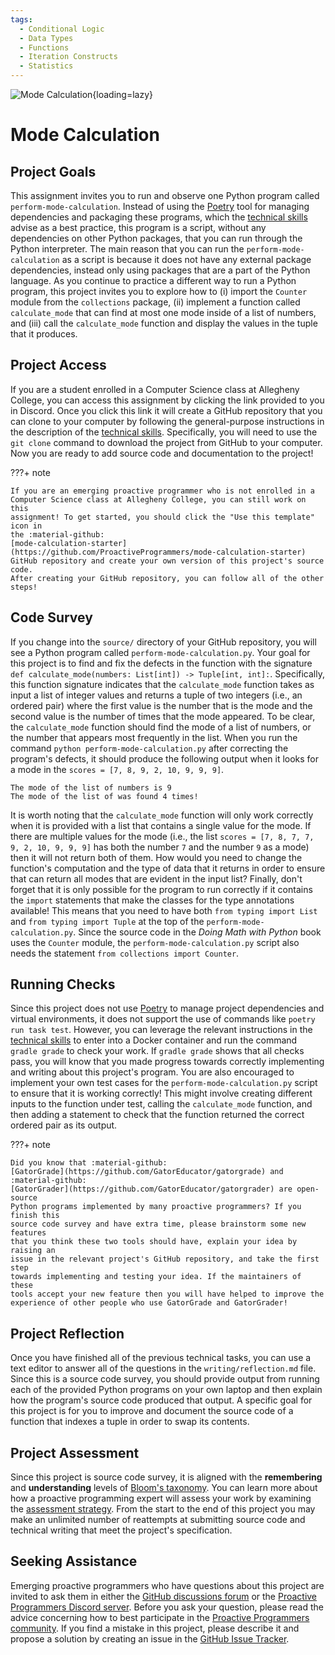 ```yaml
---
tags:
  - Conditional Logic
  - Data Types
  - Functions
  - Iteration Constructs
  - Statistics
---
```


![Mode Calculation](/img/Pro-Discrete-Structures-Mode-Calculation.svg){loading=lazy}

# Mode Calculation

## Project Goals

This assignment invites you to run and observe one Python program called
`perform-mode-calculation`. Instead of using the
[Poetry](https://python-poetry.org/) tool for managing dependencies and
packaging these programs, which the [technical
skills](/proactive-skills/introduction-proactive-skills/) advise as a best
practice, this program is a script, without any dependencies on other Python
packages, that you can run through the Python interpreter. The main reason that
you can run the `perform-mode-calculation` as a script is because it does not
have any external package dependencies, instead only using packages that are a
part of the Python language. As you continue to practice a different way to run
a Python program, this project invites you to explore how to (i) import the
`Counter` module from the `collections` package, (ii) implement a function
called `calculate_mode` that can find at most one mode inside of a list of
numbers, and (iii) call the `calculate_mode` function and display the values in
the tuple that it produces.

## Project Access

If you are a student enrolled in a Computer Science class at Allegheny College,
you can access this assignment by clicking the link provided to you in Discord.
Once you click this link it will create a GitHub repository that you can clone
to your computer by following the general-purpose instructions in the
description of the [technical
skills](/proactive-skills/introduction-proactive-skills/). Specifically, you
will need to use the `git clone` command to download the project from GitHub to
your computer. Now you are ready to add source code and documentation to the
project!

???+ note

    If you are an emerging proactive programmer who is not enrolled in a
    Computer Science class at Allegheny College, you can still work on this
    assignment! To get started, you should click the "Use this template" icon in
    the :material-github:
    [mode-calculation-starter](https://github.com/ProactiveProgrammers/mode-calculation-starter)
    GitHub repository and create your own version of this project's source code.
    After creating your GitHub repository, you can follow all of the other
    steps!

## Code Survey

If you change into the `source/` directory of your GitHub repository, you
will see a Python program called `perform-mode-calculation.py`. Your
goal for this project is to find and fix the defects in the function
with the signature `def calculate_mode(numbers: List[int]) -> Tuple[int,
int]:`. Specifically, this function signature indicates that the
`calculate_mode` function takes as input a list of integer values and
returns a tuple of two integers (i.e., an ordered pair) where the first
value is the number that is the mode and the second value is the number
of times that the mode appeared. To be clear, the `calculate_mode`
function should find the mode of a list of numbers, or the number that
appears most frequently in the list. When you run the command `python
perform-mode-calculation.py` after correcting the program's defects, it
should produce the following output when it looks for a mode in the
`scores = [7, 8, 9, 2, 10, 9, 9, 9]`.

```
The mode of the list of numbers is 9
The mode of the list of was found 4 times!
```

It is worth noting that the `calculate_mode` function will only work correctly
when it is provided with a list that contains a single value for the mode. If
there are multiple values for the mode (i.e., the list `scores = [7, 8, 7, 7, 9,
2, 10, 9, 9, 9]` has both the number `7` and the number `9` as a mode) then it
will not return both of them. How would you need to change the function's
computation and the type of data that it returns in order to ensure that can
return all modes that are evident in the input list? Finally, don't forget that
it is only possible for the program to run correctly if it contains the `import`
statements that make the classes for the type annotations available! This means
that you need to have both `from typing import List` and `from typing import
Tuple` at the top of the `perform-mode-calculation.py`. Since the source code in
the *Doing Math with Python* book uses the `Counter` module, the
`perform-mode-calculation.py` script also needs the statement `from collections
import Counter`.

## Running Checks

Since this project does not use [Poetry](https://python-poetry.org/) to manage
project dependencies and virtual environments, it does not support the use of
commands like `poetry run task test`. However, you can leverage the relevant
instructions in the [technical
skills](/proactive-skills/introduction-proactive-skills/) to enter into a
Docker container and run the command `gradle grade` to check your work. If
`gradle grade` shows that all checks pass, you will know that you made progress
towards correctly implementing and writing about this project's program. You
are also encouraged to implement your own test cases for the
`perform-mode-calculation.py` script to ensure that it is working correctly!
This might involve creating different inputs to the function under test,
calling the `calculate_mode` function, and then adding a statement to check
that the function returned the correct ordered pair as its output.

???+ note

    Did you know that :material-github:
    [GatorGrade](https://github.com/GatorEducator/gatorgrade) and
    :material-github:
    [GatorGrader](https://github.com/GatorEducator/gatorgrader) are open-source
    Python programs implemented by many proactive programmers? If you finish this
    source code survey and have extra time, please brainstorm some new features
    that you think these two tools should have, explain your idea by raising an
    issue in the relevant project's GitHub repository, and take the first step
    towards implementing and testing your idea. If the maintainers of these
    tools accept your new feature then you will have helped to improve the
    experience of other people who use GatorGrade and GatorGrader!

## Project Reflection

Once you have finished all of the previous technical tasks, you can use a text
editor to answer all of the questions in the `writing/reflection.md` file. Since
this is a source code survey, you should provide output from running each of the
provided Python programs on your own laptop and then explain how the program's
source code produced that output. A specific goal for this project is for you to
improve and document the source code of a function that indexes a tuple in order
to swap its contents.

## Project Assessment

Since this project is source code survey, it is aligned with the **remembering**
and **understanding** levels of [Bloom's
taxonomy](/proactive-learning/blooms-taxonomy/). You can learn more about how a
proactive programming expert will assess your work by examining the [assessment
strategy](/proactive-learning/assessment-strategy/). From the start to the end
of this project you may make an unlimited number of reattempts at submitting
source code and technical writing that meet the project's specification.

## Seeking Assistance

Emerging proactive programmers who have questions about this project are invited
to ask them in either the [GitHub discussions
forum](https://github.com/ProactiveProgrammers/www.proactiveprogrammers.com/discussions)
or the [Proactive Programmers Discord server](https://discord.gg/kjah8MFYbR).
Before you ask your question, please read the advice concerning how to best
participate in the [Proactive Programmers
community](https://proactiveprogrammers.com/proactive-community/community-connections/).
If you find a mistake in this project, please describe it and propose a solution
by creating an issue in the [GitHub Issue
Tracker](https://github.com/ProactiveProgrammers/www.proactiveprogrammers.com/issues).
